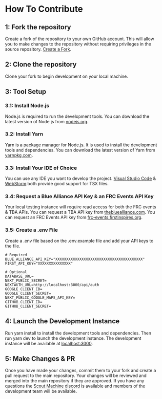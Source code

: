 # How To Contribute
## 1: Fork the repository
Create a fork of the repository to your own GitHub account. This will allow you to make changes to the repository without requiring privileges in the source repository. [Create a Fork](https://github.com/gryphonmachine/machine/fork).
## 2: Clone the repository
Clone your fork to begin development on your local machine.
## 3: Tool Setup
### 3.1: Install Node.js
Node.js is required to run the development tools. You can download the latest version of Node.js from [nodejs.org](https://nodejs.org/en/).
### 3.2: Install Yarn
Yarn is a package manager for Node.js. It is used to install the development tools and dependencies. You can download the latest version of Yarn from [yarnpkg.com](https://yarnpkg.com/).
### 3.3: Install Your IDE of Choice
You can use any IDE you want to develop the project. [Visual Studio Code](https://code.visualstudio.com/) & [WebStorm](https://www.jetbrains.com/webstorm/) both provide good support for TSX files.
### 3.4: Request a Blue Alliance API Key & an FRC Events API Key
Your local testing instance will require read access for both the FRC events & TBA APIs. You can request a TBA API key from [thebluealliance.com](https://www.thebluealliance.com/request/apiwrite). You can request an FRC Events API key from [frc-events.firstinspires.org](https://frc-events.firstinspires.org/services/API).
### 3.5: Create a .env File
Create a .env file based on the .env.example file and add your API keys to the file. 

```dotenv
# Required
BLUE_ALLIANCE_API_KEY="XXXXXXXXXXXXXXXXXXXXXXXXXXXXXXXXXXXXXXXX"
FIRST_API_KEY="XXXXXXXXXXXXXXX"

# Optional
DATABASE_URL=
NEXT_PUBLIC_SECRET=
NEXTAUTH_URL=http://localhost:3000/api/auth
GOOGLE_CLIENT_ID=
GOOGLE_CLIENT_SECRET=
NEXT_PUBLIC_GOOGLE_MAPS_API_KEY=
GITHUB_CLIENT_ID=
GITHUB_CLIENT_SECRET=
```

## 4: Launch the Development Instance
Run yarn install to install the development tools and dependencies. Then run yarn dev to launch the development instance. The development instance will be available at [localhost:3000](http://localhost:3000/).

## 5: Make Changes & PR
Once you have made your changes, commit them to your fork and create a pull request to the main repository. Your changes will be reviewed and merged into the main repository if they are approved. If you have any questions the [Scout Machine discord](https://discord.com/invite/yYtc8gpsXK) is available and members of the development team will be available.